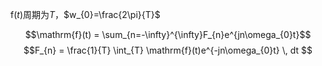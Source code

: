 $\mathrm{f}(t)$周期为$T$，$w_{0}=\frac{2\pi}{T}$

$$\mathrm{f}(t) = \sum_{n=-\infty}^{\infty}F_{n}e^{jn\omega_{0}t}$$
$$F_{n} = \frac{1}{T} \int_{T} \mathrm{f}(t)e^{-jn\omega_{0}t} \, dt $$
